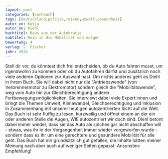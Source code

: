 ```yaml
---
layout: post
categories: [sachbuch]
tags: [deutschland,politik,reisen,umwelt,gesundheit]
autor_vn: Katja
autor_nn: Diehl
buchtitel: Raus aus der Autokratie
subtitel: Rein in die Mobilität von morgen
bewertung: 4
verlag: S. Fischer
jahr: 2024
---
```


Stell dir vor, du könntest dich frei entscheiden, ob du Auto fahren musst, um irgendwohin zu kommen oder ob du Autofahren darfst und zusätzlich noch viele anderen Optionen zur Auswahl hast. Um nichts anderes geht es Diehl in ihrem Buch. Sie will dabei nicht nur die "Antriebswende" (von Verbrennermotor zu Elektromotor) sondern gleich die "Mobilitätswende", weg vom Auto hin zur Gleichberechtigung anderer Fortbewegungsmöglichkeiten. Sie interviewt dabei viele Expert:innen und bringt die Themen Umwelt, Klimawandel, Gleichberechtigung und Inklusion in Zusammenhang mit unserer heutigen autozentrierten Sicht auf die Welt.
Das Buch ist sehr fluffig zu lesen, kurzweilig und öffnet einem an der ein oder anderen Stelle die Augen, WIE autozentriert wir doch sind. Diehl betont dabei immer wieder, dass sie das Auto als solches gar nicht abschaffen will - etwas, was ihr in der Vergangenheit immer wieder vorgeworfen wurde - sondern dass es ihr um eine gerechtere und gesündere Mobilität für alle geht.
Das Buch hat mir grundsätzlich gut gefallen, die Inhalte hätten meiner Meinung nach aber auch auf weniger Seiten gepasst. Ansonsten: Empfehlung!
